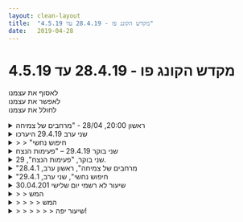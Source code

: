 ```yaml
---
layout: clean-layout
title:  "מקדש הקונג פו - 28.4.19 עד 4.5.19"
date:   2019-04-28
---
```

# מקדש הקונג פו - 28.4.19 עד 4.5.19 
לאסוף את עצמנו<br> לאפשר את עצמנו<br> לחולל את עצמנו

<details>
                    <summary>ראשון 20:00, 28/04 - "מרחבים של צמיחה</summary>
                    הגעתי לשיעור כשאני מאד עייף פיזית ועם שעות שינה מועטות בלילה הקודם. חוויתי גם נוקשות מסויימת בגוף ובאופן כללי מעט מוטיבציה להזיז את הגוף :)<br> <br> מ 18:55 עד 21:55<br> נוכחים: ריב, יניב, דרור, בעז וישי (מהשיעור של 22:00).<br> כמה נקודות משמעותיות מהשיעור:<br> המשכתי להשתפר בלהתייצב על הגליל. התרגול הפעם היה מבלי להיעזר בגדר ליציבות. הרגשתי יותר בנוח רגשית אם כי עדיין היה מלחיץ. זו כנראה הסיבה שחילקתי את התרגול לשני סשנים קצרים של 2-3 דקות. הצלחתי לעמוד לרגעים קצרים ובשונה מהפעם הקודמות כבר יכולתי לראות את עצמי מתייצב על הגליל לכמה שניות ובתחושת ביטחון.<br> <br> עבדתי טוב עם המלצה/הנחיה לראות את עצמי כיוצר השיעור שלי ולקיחת אחריות מלאה יותר על מהלכו ותוצאותיו. הפניתי לעצמי שאלות בסגנון &quot;מה אני רוצה ליצור בדקה הקרובה?&quot; ו&quot;איך אני רוצה לעצב את הרבע שעה הקרובה?&quot;. זה יצר תהליך פנימי חיובי שהוביל לעבודת הזזות מהנה עם יניב.<br> <br> השתתפתי בשתי עבודות נהדרות שהעבירו יניב ובעז(כל אחד בתורו). בעז התמקד בעבודת רגליים, ויניב בעבודת ידיים. בשתי העבודות הדגש העיקרי היה <b>דיוק</b>. בזמן התרגול שהתמקד ברגליים, קיבלתי השראה מקרב בין שני מתרגלי קיוקושינקאי במהלכו אחד מהם הצליח לנטרל את השני בבעיטה בודדת לאזור החזה. בעבודת הידיים זו הייתה התנסות טובה בחקירה של מגוון רחב של חבטות ולאזורים שונים בגוף. למשל לסמן לאחת האצבעות בחבטה מסויימת, או לנקודה מאד ספציפית באוזן...<br> <br> על אף העייפות ותחושת הכבדות, דרור ואני התנסינו בעבודת רגליים קצרה כשאנו יוצרים סביבת עבודה נוחה. תוך כדי גם נזכרתי בחשיבות של לתרגל דברים בכל המצבים שלי.
                  </details><details>
                    <summary>שני ערב 29.4.19 היערכו</summary>
                    קצת מפוזר ופרום כרגע. אשתמש באופציית ההיערכות הזו הפעם כדי לאסוף את עצמי בין היתר. <br> <br> אז מה אני רוצה מהשיעור שלי הערב? <br> *עומק, בהירות, אנרגיה, עשייה, התפתחות*<br> עומק - חיבור אל הזה הטוב הזה. שהוא כמו שיר.<br> בהירות - צלילות, קשב, איסוף, ידיעה<br> אנרגיה - חישה, חיבור, הזמזום/התנועה שמתחת פני הגוף<br> עשייה - אקטיביות, תוצאה, ראיית העתיד ותנועה אליו<br> התפתחות - למידה, השתנות, מטרות, פתוח וגורק<br> <br> להגיע מוקדם. להציב את עצמי. רשימת מטרות.<br> מוכן להיות מודרך, מוכן להנחות. <br> מכוון להשפיע באמצעות השיעור על חיי.<br> מועיל לאחרים סביבי באופן עדין <br> <br> אגרוף ארוך 1, תנועה עמוקה מיטיבה, יכולות תנועה, ראיית תוצאות, ציור והגשמה, הצלחות, האנרגיה של הגוף, יכולת הפעולה שלי, ראייה עצמית, ריפוי ובריאות. <br> <br> יאללה, שיגור
                  </details><details>
                    <summary>> > "חיפוש נחשי</summary>
                    הגעתי מוקדם (סביבות 19:20) והתמקמתי לי שוב בצד המזרחי של הכיכר. <br> מתחבר ונכנס לשיעור. יושב עם עצמי בשקט. רואה את ההנחיות שלי בין היתר. ואת המטרות שאיתן באתי. אוסף את האנרגיה שלי מיומיים מפוזרים יותר ונאסף. <br> <br> בשלב מסוים בן אוסף אותי להנחיה משותפת עם ריב. רואים שישה אנשים שכיום בפרק השני, כולל אחד שעזב, וכולל אותנו. בשלב מסוים כולל גם את בן. רואים כמה שהם שונים אלה מאלה. מעבירים אותם לפרק השלישי ואז גם לרביעי ולחמישי וממשיכים להתבונן בהם. הסתכלות מרגשת וגם מאתגרת מעט. זה הרבה אנשים להסתכל עליהם. הנחיה שמקלה על העניינים - מציבים את כולם יחד בחדר אחד. <br> <br> בשלב מסוים אני מציין משהו כמו שיש אנשים שבמעבר מהפרק השני לשלישי התפתחו כך שבהכרח דברים מסוימים בהם השתנו. מהצורה שבה ניסחתי את זה, בן אומר לי שיש בי איזו תפיסה שמציבה תנאים למעבר לפרק השלישי, ושכדאי לשנות את הדבר הזה. זו פשוט השקיה מתמשכת שבהדרגה מביאה אותנו לשם. אין תנאים שצריך לעמוד בהם. זה מעלה בי איזו התנגדות. אני יודע שמה שאמרתי הובן לא נכון. באופן מסולף איכשהו. ואולי זה אני שמסלף איכשהו את מה שנאמר לי בתגובה. אבל גם יודע שההתבוננות שניתנה מכילה עבורי חומר חשוב ומדויק. אז אני לא מגיב, ועובד על להפריד בזהירות בין הדברים. להרגיע את ההתנגדות שעולה בי ולקבל מחדש את החומר החשוב הזה: אין תנאים.<br> <br> התקשורת סביב זה גם הפיקה לימוד נוסף רב משמעות - התבוננות במערכת הפילטור והעיבוד של האינפוט שמגיע אלי. והפעילות המבורכת שלה. הקבלה של המידע. מערכת ביקורת גבולות. ניקוי המוץ. השימוש בפנינה הזוהרת שיש להשתמש בה.<br> <br> לאחר חלק זה אני במרחב שיעור ללא הנחיות. אני מנצל אותו בין היתר בשביל לעבוד קצת על אגרוף ארוך 1. הפורמה הזו כבר נעשית ממש כיפית ומענגת לביצוע בשבילי. <br> <br> בשלב מסויים אני אוסף את מיכל, ישי וסאשה כשהיא מגיעה מצטרפת גם. והחל החלק המשותף של השיעור שלנו. מתוך חלק זה: <br> <br> לפעמים שינוי מיקום יכול ממש לשנות את כל האנרגיה של השיעור. במקום שבו התחלנו את השיעור היה לנו בהחלט טוב, אבל גם הייתה עלינו מין עייפות כזו קצת. איזה מין משקל. מישהו בי זיהה את זה, והיה ברור שאם אעביר אותנו למקום אחר ומואר יותר המשקל הזה ירד מאיתנו. ואכן כך היה. <br> <br> הדרכה של מיכל - להתייחס למרחב הפנימי באותו אופן כמו למרחב החיצוני שסביבנו. זה היה עבורי מפתח גדול. <br> <br> עוד הדרכה של מיכל - אהבה עצמית. אני פותח את הלב. מרים את הידיים לצדדים במחוות קבלה, ונפתח לקבל את מה שאני רוצה. הפשטות של זה והיעילות של זה הרשימו אותי מאוד. עשה לי ממש טוב.<br> <br> המשכנו לעבוד עד השעה 22:15 בערך אם אני לא טועה.<br> חוץ ממי שצויין כאן היו בשיעור גם חיים, ניקו ולארה ג&#39;וי.<br> <br> שיעור מצויין.<br> תודה!!!
                  </details><details>
                    <summary>שני בוקר 29.4.19 – "פעימות הנצח</summary>
                    ש&#39; הגעה לנקודת המפגש: 6:32 – סיום השיעור שלי: 9:00 – משת&#39;: אינגריד, דורית – מנחה: בן<br> <br> הגעתי לנק&#39; המפגש כשאני מעט בלחץ – נאלצתי הפעם לחנות בחניון לאחר שלא מצאתי כל מקום חניה פנוי. התכוננתי לעשות מדיטציה בנק&#39; המפגש. בן כבר היה שם ומיד הנחה אותי להתחיל את השיעור שלי ולעבור לגן דובנוב.<br> התחלתי להתכונן לקראת השיעור תוך כדי הליכה – ליצור רוגע, קשב, צלילות.<br> לאחר בחינה קצרה לגבי מיקום השיעור שלי בחרתי ברחבת המתכנים ועליתי על ה&quot;דיסקית&quot; המסתובבת. <br> נהניתי לגלות שהגוף שלי ערני וזורם בקלילות יחסית עם התנועה. תוך כמה דקות הצטרפה אלי דורית ולאחר מכן הגיע בן.<br> היה שיעור מאוד שונה מהקודמים. מה שתחילה נראה בו מאתגר מהר מאוד התגלה לי כמעשיר מאוד:<br> -&nbsp;&nbsp;&nbsp;&nbsp;דורית ואני הונחינו לעלות יחד על הדיסקית. נהניתי מההזדמנות לנוע עליה כשמשקלה של דורית עוצרת את הדיסקית, זה יצר אפשרויות חדשות.<br> -&nbsp;&nbsp;&nbsp;&nbsp;התבקשנו לחקור תנוחות שונות: התיישבתי עם רגליים באוויר, ישבתי בקריעה. אפילו היה קטע בו דורית עמד בצד ודחפה את הדיסקית כאילו היא אמא ואני ילדה קטנה על מתכן מסתובב. לרגע זה מעט הפחיד אותי ויחד עם זה גם נהניתי. ככל שיותר אפשרתי וזרמתי עם זה נהניתי מזה יותר.<br> -&nbsp;&nbsp;&nbsp;&nbsp;שיפור בעיטות כששתינו עומדות בתוך מרחב הדיסקית – כלומר לכאורה כמעט ואין מקום. בן סיפר לנו על שיעורים שנהג לתת בתוך חדר המגורים שלו בדירת שותפים לפני שנים רבות, ושהתנועה במרחב הצפוף הייתה חלק מהשיעור. – לאחר זמן מה בן העיר לי שההנחיה איננה תרגול בעיטות אלא שיפור בעיטות. שמחתי על ההבהרה הזו, זה עזר לי להתמקד בחלקים ספציפיים שהם מאתגרים עבור המפרקים שלי (ירך, ברך), זה אפשר לי לזהות ממה להימנע.<br> -&nbsp;&nbsp;&nbsp;&nbsp;קרב הזזות בתוך אותו מרחב. תחילה חוויתי &quot;תבוסה&quot; פעם אחר פעם כי דורית חזקה ממני. מצד שני נזהרתי שלא לעשות תנועות קיצוניות בניסיון לגבור עליה כדי שלא לפגוע בצוואר שלי; זה עזר לי לבסוף להבין שאין טעם להרגיש מובסת, אלא שיש מה ללמוד גם מתוך המצב הזה ואכן כך היה: |נכנעתי&quot; לעובדה שדורית חזקה יותר וחקרתי דרכים שונות להקשות עליה מבלי להפעיל יותר מדי כוח.<br> -&nbsp;&nbsp;&nbsp;&nbsp;קרב סיף ביד אחת עם יש שניה מאחורי הגב: כאן הרגשתי שאני הרבה יותר מיומנת וזריזה מדורית וזה הבהיר לי עוד יותר שהתגברות על היריב איננה המטרה האחת והיחידה. דורית כמה פעמים לטפה בכוח את מפרק כף היד שלי ועבדתי עם זה, הצלחתי להימנע מכך בהמשך. ראיתי על דורית כיצד היא מתמודדת עם הקושי של חוסר הצלחה לחדור אלי. לאחר זמן מה היא שינתה גישה לגמרי וזה היה מדהים לראות את זה בזמן אמת. זה היווה אתגר חדש ולאחר זמן מה שוב הצלחתי לחדור מעבר להגנה שלה, אבל פחת בקלות מקודם. היה מרתק.<br> -&nbsp;&nbsp;&nbsp;&nbsp;סיף עם שתי ידיים: כאן היה צב שוויוני יותר, גם מלמד ומעניין מאוד. <br> יצאנו מהמרחב המצומצם של הדיסקית והונחינו לשפר את הגלגלון שלנו. תרגלתי מאוד בזהירות חלקים מסויימים, לא ניסיתי לבצע תנועה שלמה כי חששתי בשל רגישות בצוואר.<br> בהמשך בן הודיע לנו על הגדרה של 4 מצבים:<br> 1-&nbsp;&nbsp;&nbsp;&nbsp;טוב לי (&quot;טוב&quot;)<br> 2-&nbsp;&nbsp;&nbsp;&nbsp;רע לי (&quot;רע&quot;)<br> 3-&nbsp;&nbsp;&nbsp;&nbsp;לא זה ולא זה (&quot;סתם&quot;)<br> 4-&nbsp;&nbsp;&nbsp;&nbsp;אני חווה התעלות ועונג (&quot;אור&quot;)<br> הונחינו לעבור לתרגול של הליכה על ארבע תוך כדי תשומת לב מתמדת למצבנו וקריאה בקול רם על המצב שבו אני שרויה בכל רגע עם אחת מ-4 המילים הנ&quot;ל. היה מרתק. הרגשתי שאני ממש עולה שלב ברמת תשומת הלב שלי למצבי. הרגשתי מוכנה להגיע לשם ונהניתי, אם כי היו עליות וירידות.<br> בן נפרד מאיתנו בשעה 8:30 לאחר שנחה אותנו לבחור מתי ואיך לסיים את השיעור שלנו, במתכונת דומה לזו של בחירה תחילת השיעור (בדיעבד).<br> נפרדתי מדורית בשעה 8:40 והמשכתי את השיעור שלי עד שהגעתי הביתה ברכב. בחרתי הפעם לכלול את הנהיגה שלי בתוך מרחב השיעור ולחקור מה אני עושה אחרת: כיביתי את הרדיו ונמנעתי משיחות טלפון, נהגתי יותר ברוגע והרגשתי נוכחת ומלאה באנגריה חיובית. היה שעור נפלא וקסום.
                  </details><details>
                    <summary>שני בוקר, "פעימות הנצח", 29.</summary>
                    שיעור מעניין. הגעתי לפני 6:40. אני זורקת סיכום לגמרי מבולבל ומהיר ואסוציאטיבי. הייתי עם אינגריד.&nbsp;&nbsp;<br> שיעור בעיקר בתוך ומסביב לטבעת הכחולה שבגינת דובנוב. יציבות, עבודה על קלאוסטרופוביה, על לחץ בגלל מיקום מוגבל. <br> על הקשבה לגוף. היה שם משהו מאמץ בהנחיה של בן, מה אני יוצרת מה אני יוצרת... ב30 הפעמים הראשונות שזה נאמר הרגשתי הצקה, אחר כך כבר לא. אחר כך היה תרגיל משמעותי של אמירה מיידית וזיהוי מיידי של אחד מארבע ממלכות - רע סתם טוב ואור. <br> שמתי לב שהמעברים חדים יותר ממה שחשבתי. וגם שדי קל לי להכנס לאור. היה לי ויכוח קל עם זה. <br> בתוך המעגל היה גם תרגיל של להזיז את הפרטנר ולא לגעת בטבעת בעצמי. הצלחתי כל הזמן איזה 7 פעמים, זה לא היה &quot;כוחות&quot;. <br> היתה גם עבודה עם סייף, עם שתי חרבות, והיתה לי שם קפיצה ממש ממש משמעותית בעבודה ואינגריד אמרה שהיא הרגישה כאילו החלפתי אנטי וירוס. הקפיצה היתה שראיתי נורא ברור איך לא אכפת לי שנוגעים לי בפנים, (לא אכפת לי זה לא המילה אבל לא חשוב. מין אדישות כזו של ייאוש) ושיניתי בזה משהו פנימי ואז כל הגוף הצטרף לעבודה והפנים התחילו להתחמק. <br> <br> שיעור בתוך שיעור, השיעור בתוך שיעור הסתיים עם עבודה של ישיבה ואמירה לעצמי של &quot;מצוין&quot; מעולה וכאלה. ואז כביכול נגמר שיעור בתוך שיעור. <br> עכשיו עבודה על השיעור. כלומר להסתכל על השיעור בתוך שיעור שהיה ולעבוד עם זה. הרגשתי שחרור גדול אחרי שנגמר השיעור מתוך שיעור... <br> הגוף הרגיש אחרת לגמרי כשהיה לנו (לי ולו) מותר להיות מחוץ למעגל הכחול. <br> <br> כמה נקודות חשובות מאוד שעלו - בעיטות - שאחר כך עבדתי איתן יותר - בשיעור הפנימי גם עבדנו על בעיטות, וקיבלתי הנחיה מבן לא להתכונן בתנוחה מסוימת, לתת לבעיטה לזרום. היה לי די ברור שבעצם לא ברור לי מה זה בעיטה. כאילו הייתי צריכה לבלוע מנגינה ולא להגיד צליל אחד מתוכה. אבל הוא כן נאמר - רק בשקט. בקיצור התבהר שלא ברורה לי מה זה הבעיטה בכלל ומה צריך לזרום. היה גם משמעותי להרגיש את יציאת והחזרת הרגל כשיש מחסום. <br> <br> נקודה חשובה נוספת היתה השכמות - עבודה הרבה יותר נעימה שהיתה לי איתן. <br> <br> היתה עוד נקודה מאוד משמעותית - שאלתית כזו - שעכשיו אני לא זוכרת, כי היא לא היתה בתוך תבנית. היא היתה קשורה איכשהו לאנטיוירוס אולי. <br> בטח אזכר בהמשך. <br> אחרי זה היה הרבה דשא, עבודה עם הקרקע, השתפרות בגלגלון (מדהים כמה הצלחתי ללכת אחורה מהפעם הקודמת... עצם החוויה הזו הרגיש מאוד מקדם) ושהו לא זוכרת ומניחה ככה והלאה. השיעור הסתיים במקום אחר לגמרי, מאוד מאוד נעים בגוף, נרדמתי לשניה בעבודה פנימית בסופו מה שהיה נהדר. <br> תודה
                  </details><details>
                    <summary>"מרחבים של צמיחה", ראשון ערב, 28.4.1</summary>
                    בתחילת השיעור שלי ב19:45 נכחו במקום בועז, דרור ויניב. ריב הצטרף מאוחר יותר.<br> <br> התחלתי עצמאית להניע את הגוף ולהתגמש<br> <br> בהנחיית בועז עברנו מקום.<br> שימוש בשאלה &quot;מה אני רוצה/מאחל שיהיה בשיעור שלי בדקה/5 דקות/שעה... הקרובות?&quot;, לתת לזה לכוון אותנו.<br> המשכתי עוד עם גמישות ואולי גם מדיטציה.<br> מתישהו עברתי לתרגל פורמות.<br> <br> קיבלתי להנחות את ארבעת האחרים בהשארת חותם כרצוננו באמצעות הרגל על הרגל של הפרטנר...<br> היה קצת מאתגר להסתכל על אחרים עובדים לאורך זמן ולשמור על ריכוז. הנחיתי אותם דרך כמה צורות עבודה.<br> <br> עברתי לעבוד עם דרור בצורה דומה עם הידיים - בדיקה של כל מני אפשרויות חבטה על הפרטנר.<br> בהמשך בעמידת רוכב, נסיון להגיע לפרטנר ולהתגונן מהנסיונות שלו להגיע אליי.<br> <br> עבודה עם מספר דמויות מוכרות של עצמי (מצחיק/ כועס/ מרוכז/ נלהב וכו&#39;), ומעבר ביניהן. להפנות אליהן כל מני סיטואציות ולתת להן להתנהל בתוכן.<br> <br> עברנו לסבב העברות שעון ביננו, כאשר מי שהשעון אצלו גם מנחה את עצמו ואת האחרים כרצונו (כל הנחיה כזו נמשכת עד 4 דקות):<br> שימוש בטכניקות משיעור קודם על דברים שמאתגר אותנו להגיע אליהם.<br> שימוש בפורמת &quot;חמש החיות&quot; למטרת שיפור הבריאות.<br> לקחת תחום בחיים/את כל החיים שלנו ולדמיין את זה במצב משודרג.<br> מתיחות נעימות מתוך הקשבה לגוף.<br> <br> שיתופים לגבי הרגע המוצלח ביותר בשיעור של כל אחד.<br> נסיון להתעלות על כך בהמשך השיעור...<br> <br> ניחוש השעה הנוכחית<br> שיתוף בדברים טובים מה24 (או יותר) שעות האחרונות.<br>
                  </details><details>
                    <summary>"חיפוש נחשי", שני ערב, 29.4.1</summary>
                    בהתחלה האזנתי קצת לשיחה של בן, אסא וריב. עניין אותי מה בן אומר להם, ומה הם אומרים. קצת חשבתי שזה לא הכי בסדר, אבל גם חשבתי שזה כן בסדר. היה שלב שבו שאלתי את עצמי האם זה נותן לי משהו, וראיתי שלא ממש, חוץ ממחשבות. אבל לא ידעתי מה לעשות, וזה עניין אותי.<br> <br> תחילת שיעור רשמי: אסא אוסף אותי ואת מיכל. המצב שלי הוא של ברברת פנימית חזקה, ושל הזדהות די חזקה איתה. וגם קצת ראיית המצב הזה. כך היה בהתחלה, ונמשך די הרבה אל תוך השיעור. עד שלב של עבודה פיזית עם סשה, שהרגיעה מעט את הרוחות הסוערות. אהבתי את העבודה הפיזית, וגם את זה שסשה אמרה לי שהשתפרתי בחורף הזה. כיף לקבל פידבק כזה. ואכן אני שם לב שהשתפרתי. <br> <br> אז אם אני שואל את עצמי מה חילחל אלי בשיעור הזה, מעניין מה התשובה. נדמה לי שמעט איכות של יחס משופר למצב שאני מחשיב כשלילי. טיפה יותר קבלה שלו. <br> <br> היו בשיעור פרט אלינו, גם חיים, לרה ג&#39;וי ועוד בחור שאני לא יודע מה שמו.<br> <br> התחלה סביב שמונה וקצת. סיום סביב עשר ומשהו.
                  </details><details>
                    <summary>שיעור לא רשמי יום שלישי 30.04.201</summary>
                    ההכנות לשיעור היו בעצם בסוג של התבאסות, רציתי ללכת לשיעור הרשמי, ובגלל כל מיני סיבות לא יכולתי. נוספה איזה תחושת פספוס, כי הרגשתי שאני ממש מכין את עצמי לשיעור , שהמודעות שלי מתחברת לשיעור. חלק נוסף להכנה לשיעור הייתה בירור תחושת האחריות. האם אני רוצה את השיעור רק בגלל ערכים פנימיים עבודה פנימית וכן הלאה? או שפשוט חשובה לי החברה והעניין? סוג של ניקוי ראש? חלק מהעבודה הייתה מסקנה שזה לא באמת משנה, <br> יש את המציאות הנוכחית
                  </details><details>
                    <summary>> > המש</summary>
                    ובמציאות הנוכחית יש את מה שאני יכול לעשות בסופו של דבר, מיטב הבנתי יכולתי, הקארמה שלי. חלק מהעבודה הייתה מול הוירוס של הכישלון: התחושה שאני כשלון, לא מצליח, סוג של פקיד אפרורי שגם כרגע מובטל, השוואה מול כל מיני אנשים שהיו איתי בעבר,<br>  בכל מיני סיטואציות, זה מנכ&quot;ל זה מתפרנסת מסדנאות המדיטציה והייתה חמש שנים בתאילנד.<br> והיה ניסיונות שונים להתמודד עם זה: השוואה היסטורית של נסיבות, הרגיש לי משהו שאולי עשיתי כבר וקצת נדוש, לא עמוק, משהו בצורה שסיפרתי על הנסיבות הרגיש לי לא שלם. חפירה עמוקה יותר בזה, הובילה לאיזה תחושה שזה איזה פיצ&#39;ר בסיסי הקארמה שלי ואולי הקארמה של העולם הכישלון בזה, הוא כנראה חלק ממני , חלק מהמציאות. אולי עצם הכישלון הוא לא כשלון כלל, אולי ההפרדה הזאת היא משהו מלאכותי, ובכל זאת תחושת אכזבה, אולי איזה רצון שיהיה אחרת בתחושה, בהגדרת המציאות שלי, משהו יומיומי ולא רק רעיוני. <br> <br>
                  </details><details>
                    <summary>> > > > המש</summary>
                    בתוך כל זה החלטתי לפתח מרחב מסויים של הקדשת זמן ותשומת לב מוגברת לעומת היום יום. פתחתי את השיעור בברכה החלטתי להקדיש את הזמן בין 9 לעשר לשיעור לא רשמי. בפועל השיעור היה כמעט עד עשר ורבע, ובמובנים מסויימים הוא עדיין נמשך כי השער המנטלי הזה עדיין לא נסגר. בזמן השיעור עצמו בעיקר קראתי תיאורי שיעורים, ושאלות ותשובות ממרחב השאלות והתשובות, תוך כדי התקדמות ברגיעה ובתשומת לב לעצמי. היה מאוד מרגיע ומלמד.תודה לאסא, לדורית, לנועה (? לא בטוח שכך השם), לחגי ולעוד כמה שלא זיהיתי מבעד הכינויים, התיאורים שלכם מאוד עזרו לי, דורית אם יוצא לך לקרוא את זה התשובה שלך על תרגול ריכוז, הייתה מאוד מועילה מבחינתי והחזירה לי נשכחות, תודה! אבל באופן כללי התשובות היו מאוד מעניינות ומאוד טובות מבחינתי וסיכומי השיעור היו חי מאוד מענינים. סיימתי את השיעור בכתיבת סיכום כלומר מישור אחד שלו מסתיים ממש עכשיו.<br> <br>
                  </details><details>
                    <summary>> > > > > > שיעור יפה!</summary>
                    
                  </details><details>
                    <summary>> > > > > > > > תודה, אסא</summary>
                    
                  </details><details>
                    <summary>הדרכות בתוך רביעי בוקר 1.5.19 "הרפיה ובחירה</summary>
                    היה זה משמעותי מאוד כמובן.<br> שוב מצאתי את עצמי עובר הדרכות בתוך השיעור שלכם.<br> הפעם כבר ידעתי מראש, שפירוש הדבר גם במקרה הזה, השארת עקבות מכך ביומן השיעורים שלכם.<br> <br> היינו ארבעה: <b>אינגריד</b> (מ-06:25 לערך, כמדומני), <b>תרצה</b> (מ-06:30 לערך, כמדומני), <b>רמי</b> (מ-06:40 לערך) ואנוכי (מ-06:15 לערך).<br> <b>בגן ערן, על הגג</b> הפסטורלי משהו של מבנה האבן המיוחד משהו, שמשמש גם כמקלט מספר ארבע מאות ומשהו.<br> בתחילת השיעור היינו נפרדים, כל אחד עם עצמו, קרוב למתקנים; ורגעים ספורים אחרי שרמי הגיע אספתי את שלושתם אל הגג האמור, שם לא ישבנו על המעקה/השפה אלא רק בפנים, לבטח, בתוכו. לאחר כמה הדרכות שהעברתי בהקשר של מודעות לרגע הזה והשתדרגות עצמית, השיעור הפך להיות מועבר לכולנו, עד תומו.<br> <br> רוב השיעור, <b>שהסתיים בסביבות 07:48</b> אם אינני טועה, היה למעשה סבבי הדרכות שונים בין כולנו.<br> חשתי את כולנו מתקדמים, מרפים, צומחים.<br> התפעלתי בין היתר מהדמעות שתרצה הזילה.<br> הגג היה מחבר. הקשבתי, צפיתי, נפתחתי, הציפורים התוו מסלולים מגוונים סביבנו ובמובן מסויים אפילו בתוכנו.<br> במיוחד משך את תשומת לבי מעוף רב משמעות אחד של עורב.<br> היו סביבנו הרבה גירויים שקטים, אמנותיים, עמוקים וצופני סוד.<br> אתגרי האיסטניסיות והרגישות המופרזת לחרקים-וואט-אבר, נמסו בהדרגה, מותירים אותי יותר אחד עם הטבע.<br> <br> תיעוד/אזכור כמה <b>משערי הקסם</b> שעברתי בהם:<br> • הרפיתי לתוך הרגע הזה, נהנה שלא להדחיק את <b>הסבל</b>, מאפשר לעצמי להתרחב אל הנצח.<br> • העמקתי <b>ליהנות מהרגע הזה</b>, בעודי חושב על הדברים שבא לי <b>לעשות ולהגשים היום</b>.<br> • מצאתי נקודה ביום הזה <b>שבא לי מאוד להגיע אליה, לחולל אותה, לברוא אותה</b>. היא לא בלתי אפשרית.<br> • העמקתי את היכולת שלי <b>להרפות</b> מדברים, מהכל; <b>ולבחור</b> בהתאם לרצוני האמיתי, המשמח כל כך.<br> • הרשיתי לעצמי <b>להיות קוסם</b>, הן בהוויה, הן בהגשמה/בריאה/אפשור.<br> • העמקתי ופישטתי את פעולת הקסם המרובעת שלי: <b>לזהות את התפקיד הנוכחי שלי ולעשותו היטב; להתפתח אל הרבה מעבר לו; ללמד את היקום למלא אותו בשלמות בלי עזרתי; לזרוח את התפקיד החדש שאני בוחר.</b><br> <br> רצף בן חמש מלים מתוך העקבות האלה, כבר הוכן על ידי שם מראש, מבעוד מועד, במהלך השיעור עצמו. מצאתי שהיה זה כיף ונפלא ועוזר לאפשר אותן כאן בתוך העקבות, מנחות ומחברות. אם מישהו פה ירצה לנחש מהו הרצף, אשתף פעולה עם המשחק ואגלה לו אם צדק.<br><br><table width='70%' cellpadding='0' cellspacing='0' bgcolor='#C6C7C6'><tr><td height='1'></td></tr></table><br><b>מדברים על מדיטציה:</b> <a href="http://forums.tapuz.co.il/meditation" target="_blank">http://forums.tapuz.co.il/meditation</a><br/><br/>לומדים את אמנות המדיטציה: <a href="http://www.ThePracticalMeditation.com" target="_blank" rel=nofollow>www.ThePracticalMeditation.com</a><br/>לומדים את אמנות היכולת: <a href="http://www.MagicalChanging.com" target="_blank" rel=nofollow>www.MagicalChanging.com</a>
                  </details><details>
                    <summary>> > עדכו</summary>
                    &quot;מצאתי נקודה ביום הזה שבא לי מאוד להגיע אליה, לחולל אותה, לברוא אותה. היא לא בלתי אפשרית&quot; ~<br> ובכן, היא נתגשמה.<br> באיחור של כשלוש שעות.<br> באופן מפואר.<br> ומבחינות מסויימות, באיכות אפילו גבוהה יותר מזו שהעזתי לדמיין.<br><br><table width='70%' cellpadding='0' cellspacing='0' bgcolor='#C6C7C6'><tr><td height='1'></td></tr></table><br><b>מדברים על מדיטציה:</b> <a href="http://forums.tapuz.co.il/meditation" target="_blank">http://forums.tapuz.co.il/meditation</a><br/><br/>לומדים את אמנות המדיטציה: <a href="http://www.ThePracticalMeditation.com" target="_blank" rel=nofollow>www.ThePracticalMeditation.com</a><br/>לומדים את אמנות היכולת: <a href="http://www.MagicalChanging.com" target="_blank" rel=nofollow>www.MagicalChanging.com</a>
                  </details><details>
                    <summary>> > > > בן נהדר, איזה כיף לשמו</summary>
                    
                  </details><details>
                    <summary>> > באיזו שלב חשבתי שחמש המילים מסתתרות בתיאור ע</summary>
                    ולכן התחלתי לעבור על רצפי מילים של חמש מילים,&nbsp;&nbsp;זה גרם לי לבחום הרבה יותר ביטויים בתוך הטקסט, יש!
                  </details><details>
                    <summary>> > > > לבחום=לבחו</summary>
                    
                  </details><details>
                    <summary>> > > > חמש המלים מופיעות בהודעה</summary>
                    ברצף.<br> האם יש לך ניחוש כלשהו מה הן?<br><br><table width='70%' cellpadding='0' cellspacing='0' bgcolor='#C6C7C6'><tr><td height='1'></td></tr></table><br><b>מדברים על מדיטציה:</b> <a href="http://forums.tapuz.co.il/meditation" target="_blank">http://forums.tapuz.co.il/meditation</a><br/><br/>לומדים את אמנות המדיטציה: <a href="http://www.ThePracticalMeditation.com" target="_blank" rel=nofollow>www.ThePracticalMeditation.com</a><br/>לומדים את אמנות היכולת: <a href="http://www.MagicalChanging.com" target="_blank" rel=nofollow>www.MagicalChanging.com</a>
                  </details><details>
                    <summary>"מודעות בסתר" 30/4/19 שלישי בערב 210</summary>
                    שיחת הדרכה עם בן <br> סקרנו מה קרה מהשיחה הקודמת שנסבה בעיקר על נושא הדרכה <br> חל שיפור בהדרכה שלי , אני מרגיש משוחרר יותר, נינוח יותר, יותר צנוע, מדריך ומצליח להיות מודרך באותו זמן, פחות נוקשה. <br> העליתי דוגמאות משיעורים קודמים ומהדרכה לסטודנטים. <br> בהדרכה לסטודנטים הייתי נינוח יותר , יותר רך , יותר צנוע אבל גם הרגשתי התנגדות מצידם , חלק הרגישו נוכחים נפקדים ,לא ממש היו בשיעור אחד מהם אפילו מעט בהפגנתיות לטעמי. <br> <br> בן הדריך על נושא של מודעות עודפת - המודעות שלי לראות דברים ואנשים בזמן שאני עושה פעולה מסויימת , למשל מרצה או עובד במשהו . <br> דומה להסתכלות בנשימה או במנח הגוף בזמן פעולה אבל במודעות העודפת עושים שימוש לראייה וקליטה של הדברים כהווייתם . נותן מידע נוסף, פותח אפשרות להגיב בזמן אמת לדברים ולא בדיעבד ומעמיק את העשייה ואת ההנאה וההתרווחות בזמן העשייה של הפעולה (למשל הרצאה)<br> <br> עשינו משחק תפקידים בו אחד מאיתנו מרצה ומנסה להשתמש במודעות עודפת והשני לא מתעניין באופן מופגן בהרצאה, היה מעניין ומעמיק, הרגשתי בזמן שהרציתי שאני מצליח לראות יותר דברם ולהנות יותר , הצלחתי להרגיש חיבור לעצמי. בזמן שהשני מפגין חוסר עניין רצינו להביט בשני ולראות את הפעולה שלו , להביט בעצמי ולראות את התגובה הפנימיית שלי - הוא למשל לא מסתכל לכיוון ומתעסק בטלפון , בי עולה תמונה שלו מזלזל בי . הנסיון הוא להבין שהפרשנות הפנימית היא שלי בלבד ואינה מוחלטת, היא מרגישה פרשנות מוחלטת &quot;זו האמת&quot; אך היא אינה כזאת. <br> <br> התרגול היה מאוד מהנה , ומצחיק.<br> <br> לקראת סוף האימון העליתי תיאור של מתמחה שפנתה אליי בווטסאפ שהיא מתוסכלת מכך שאינה מצליחה. בן כיוון אותי כיצד כדאי להדריך אותה. לתת לה לעשות ולדחוף אותה לעשייה ולא לשתף פעולה עם החרדה שלה מלעשות, בדחיפות עדינות אך ברורות ולתת משוב חיובי לעשייה שלה גם אם לא היתה מושלמת . <br> <br> היה שיעור מהנה ומשלים למה שתהתחלתי לעשות , אני מרגיש התקדמות גדולה בהדרכה , עיקר בהנאה שלי בהתרווחות שלי ובהרגשה שהדברים נעשים ממקום צנוע ומיטיב יותר עם עצמי והסביבה.
                  </details><details>
                    <summary>"הזדמנויות גדולות" יום רביעי ליל</summary>
                    בן כתב את השורות הללו- כל כך רלוונטי לי לשיעור היום.<br> כל הזמן יש לנו הזדמנויות קטנות.<br>  <br> והזדמנויות קטנות הן הזדמנויות גדולות.<br>  <br> ואמנות ההזדמנויות היא הזדמנות גדולה בפני עצמה, ללימודנו.<br>  <br> יש המכנים אותה גם “קונג פו”.<br> <br> השיעור היה בחדרי בשעה - התחלת שיעור ב21:00 . התחלתי במדיטציה- ההנחיה של בן הדהדה באזני- שיעור כלבבך. המשכתי לקרוא את אקהרט טול דממה מדברת- קראתי מתוך מחברת התובנות שלי.<br> המשכתי לכתוב מייל אישי לבן- אני מבינה יותר שאני רוצה לפתח את הקונגפו שלי בחיי היום יום וביחסים עם אנשים. יש לי הזדמנות עכשיו בעבודה עם כל כך הרבה אנשים לעשות טוב, להכווין, להדריך, להנחות ולאפשר להם להוציא את הטוב שבהם. <br> אני רוצה לפתח את הקונגפו שלי שאוכל לשמוח יותר בחיי העבודה. אני יודעת שזה אפשרי , כי עד לפני שלושה חודשים, שמחתי,מכל העשייה.<br> יש לי הזדמנויות והייתי רוצה להתאמן על ההזדמנויות הקטנות של היום למצוא את אמנות ההזדמנויות ללמוד להתפתח ולהעמיק במהות שלי.<br> שיעור מאלף הזדמנויות<br> תודה
                  </details><details>
                    <summary>רביעי בוקר 1.5.19 – "הרפיה ובחירה</summary>
                    נק&#39; המפגש: גן ערן – שעת הגעה שלי: 6:30 – סיום שיעור: 7:45 – משת&#39;: אינגריד, תרצה, רמי – מנחה: בן<br> <br> השקעתי יותר תשומת לב מהרגיל במשימה להגיע בזמן לנקודת המפגש החד פעמית הזאת בשל אתגר החניה. זה אפשר לי לחוות שמה שנראה לי עד כה כמגבלה שלא אצליח לגבור עליה – כגון להתארגן בקלילות ליציאה בשעה מוקדמת יותר מהבית – לא מהווה באמת קושי.<br> מצאתי חניה ברחוב, מצאתי את המקום והגעתי בזמן. שמתחתי לראות שם את בן כי זה העניק לי אישור שהגעתי למקום הנכון. מאותו הרגע הרגשתי משוחררת לעסוק בשיעור שלי ופתחתי אותו בשכיבה על הדיסקית התלויה המתנדנדת ונהניתי מהגן הקסום. לאחר מכן עברתי לתרגול גמישות.<br> כעבור כ-50-10 דקות הגיעה רצה ומאוחר יותר רמי.<br> בן הנחה אותנו לעבור מקום ותהיתי לאן הוא יוביל אותנו בתוך הגן הקטן הזה. לרגע היה נדמה לי שהוא אמר &quot;ים&quot;. במהלך כל השיעור לא שמעתי חלק מדבריו וגם של תרצה ורמי. הרגשתי &quot;קשת הבנה&quot;. בן הוביל אותנו אל בניין המקלט שצמודים אליו שלושה מבנים מדורגים כמדרגות. טיפסנו מהאחד אל השני עד שהגענו לגג המקלט – שטח לא גדול. היה לי מאתגר מבחינה נפשית – לא פיזית. לא היה לי נוח לטפס לשם, היה ברור שמיוזמתי לא הייתי מעלה בדעתי לעשות זאת ולא נהניתי לעשות כי זה מעט הלחיץ אותי. מצד שני זה הזכיר לי נשכחות מהילדות -&nbsp;&nbsp;אז מאוד אהבתי הרפתקאות מסוג זה ובחלק מהמקרים ננזפתי קשות על כך – זו כנראה אחת הסיבות לאי הנוחות שלי. בהמשך שמתי לב לכמה אנשים שראו אותנו שם למעלה ותהו מה מעשינו שם. אילו הייתי לבדי שם הייתי מפחדת, למעשה ממש ציפיתי שמתי שהוא נזכה בנזיפה או אפילו בדרישה זועמת לרדת משם מיד.<br> אתגר נוסף היה הלכלוך (בעיקר אדמה וצמחים מיובשים) על פני הגג. כל אחד מאתנו התמקם באיזו &quot;קרחת&quot; בתוך שכבת הלכלוך. לא היה לי נוח עם זה, לאחר סיום השיעור הייתה לי תחושה שאני מלאה בחרקים.<br> מצד שני השיעור היה מלא בשערים קסומים, אותם הצלחתי לראות, אבל התקשיתי ליהנות מהם.&nbsp;&nbsp;בשיעור הזה חוויתי את עצמי עומדת על מפתן השערים ומביטה קדימה ואחורה. במהלך השיעור הגעתי לשלב שבו פשוט השלמתי עם התחושה שלי שאני &quot;מתקשה בהבנה&quot; (תחושה מוכרת לי מאוד מהעבר), וגם הרשיתי לעצמי לומר שאני לא מבינה את ההנחיות (של בן). <br> -&nbsp;&nbsp;&nbsp;&nbsp;ראיתי את היופי של גן ערן<br> -&nbsp;&nbsp;&nbsp;&nbsp;נהניתי מעמידה גבוהה, כמעט בגובה צמרות העצים, יכולתי לראות משם את הציפורים בתוך העצים.<br> -&nbsp;&nbsp;&nbsp;&nbsp;נהניתי מהנוף לכל הכיוונים, אל הים ואל הגן<br> -&nbsp;&nbsp;&nbsp;&nbsp;למרות הכל המקום הרגיש גם כמרחב מוגן<br> רוב השיעור התנהל בישיבה ובעבודה פנימית, בן הנחה אותנו לעשות סבבי הנחיות (סבב לפי סדר אותיות ע&quot;פ האות הראשונה של שמו של כל אחד). הסבבים האלה יצרו יצירה קסומה ומרתקת.<br> היו רגעים שבהם הצלחתי ממש לראות את עצמי ממריאה ובעלת יכולות מדהימות וקסומות. הנה כמה מהתרגילים שאני זוכרת:<br> -&nbsp;&nbsp;&nbsp;&nbsp;דמיינתי את עצמי במיטבי בעבודה כשאני שלווה, נינוחה\ גמישה וממוקדת, צלולה ושמחה.<br> -&nbsp;&nbsp;&nbsp;&nbsp;רמי הנחה אותנו לייצר בלב משפט בן 5-12 מילים שמסכם את החוויה הקסומה שלי:<br> &nbsp;&nbsp;&nbsp;&nbsp;&nbsp;&nbsp;&nbsp;&nbsp;&nbsp;&nbsp;&nbsp;&nbsp;&nbsp;&nbsp;&nbsp;&nbsp; &quot;היקום-אוהב-אותי-ורוצה-בטובתי-טובתי-היא-אור-אהבה-קשב-נינוחות&quot;<br> -&nbsp;&nbsp;&nbsp;&nbsp;תרצה הנחתה אותנו ליצור בובה מהחומרים שנמצאים על הגג. גיליתי בתוכי יצירתיות של הכרתי ונהניתי ליצור משהו מתוך מה שרגע קודם לכן נראה לי כזבל. <br> -&nbsp;&nbsp;&nbsp;&nbsp;תרצה גם הנחתה אותנו להוציא קולות שמבטאים את מצבנו ברגע זה. היה נעים ומהנה.<br> -&nbsp;&nbsp;&nbsp;&nbsp;הנחיותיו של בן היו מורכבות ומאתגרות עבורי ואני מתקשה אפילו לשחזר אותן ולסכם אותן. אחת מהן הייתה לזהות את התפקיד הנוכחי שלי ולזהות תפקיד אחר שהייתי רוצה בו. <br> -&nbsp;&nbsp;&nbsp;&nbsp;היו כמה הנחיות נוספות שבעיר הדגישו עבורי את המגבלות שלי באותו רגע, כך שאפילו בתום השיעור לא הייתי מסוגלת לתאר ולסכם אותן.<br> בתום השיעור דילגנו כולנו בקלילות ובהנאה מגג הבניין, בעקבות בן שקפץ כמו נינג&#39;ה.<br> עם כל הקשיים ואי הנוחות שחוויתי במהלך השיעור יצאתי משם עם תחושה של שיעור מרתק וקסום ומלא במתנות ותחושה של אסירות תודה.
                  </details><details>
                    <summary>> > תוספת לסיכו</summary>
                    לאחר שקראתי את הדיווח של בן על אותו השיעור הבנתי שאני מקשה על עצמי והייתי מאוד ממוקדת על הקושי ושכן הייתי נוכחת בשיעור.
                  </details><details>
                    <summary>"הזדמנויות גדולות", רביעי ערב, 1.5.1</summary>
                    לפני השיעור ובתחילתו עבדתי לבד היה לי משמעותי.<br> אחר כך קרן הגיעה, עבדנו אחד ליד השניה, ואז ביחד. כל העת ההנחיה שקשורה לשלווה ליוותה אותי ותמכה בי.<br> אחר כך עם בן קצת כמה דברים.<br> היו רגעים משמעותיים בעבודה לבד, ועם קרן. רגעים עם עומק.<br> בסוף סיימנו בעבודה פנימית.<br> סיום ב19:25. התחלה סביב 17:20.<br> הכי זכור לי הזמן שלי לבד בהתחלה. ממש נכנסתי בשערי השיעור ולא היה לי ספק בכך.<br> כתבתי לי מהשלב הזה בשיעור:<br> &quot;כל אויב הינו ראוי - כלומר, כל דבר המאתגר אותי פנימית\חיצונית ראוי ליחס שלי. ליחס המתמיר&quot;.<br> וגם &quot;נע בתוך נוזל זהוב בעל סגולות מרפא, ונושם אוויר זהוב מאותו הסוג.&quot;<br> וגם &quot;מה זה ה&quot;רעש&quot; הזה שצץ פה (בתוכי)? באמת שואל...&quot;.
                  </details><details>
                    <summary>רביעי ערב 1.5.19 "הזדמנויות גדולות</summary>
                    טוב, אין המון מה לכתוב על השיעור הזה. למרות שהוא היה מופלא. <br> ביליתי כמעט את כולו עם תרגיל אחד. <br> <br> הוא התרחש במיני סטודיו. החל בשעה 20:58 והסתיים קרוב ל-23:00. <br> בשיעור הייתה גם שיר. אבל לא איתי, אלא במיקום אחר. <br> <br> התרגיל שעשיתי היה חיבור לאנרגיה של הגוף ברמה חדשה, בעומק חדש. השתתפו בזה תשומת לב לנשימה, הישארות לזמן ארוך במיוחד באותן נקודות בגוף ופתיחה סבלנית שלהן, קצת עבודה עם אור לבן, כל מיני משחקים עם להחזיק מודעות לאיזורים שונים בו זמנית. ועוד. זה כמעט מיד היה עמוק וזוהר ורוחש במיוחד כזה. ובהדרגה זה הפך למשהו שקשה לתאר אותו. ולא אנסה. <br> <br> המשכתי ככה במשך רוב הזמן שהייתי שם. בשלב מסויים עלה בי שאולי כדאי שעבור למשהו אחר. אבל לא כל כך רציתי. <br> <br> לקראת הסוף התחלתי כיוון שנפתח עבורי באחד משיעורי שני האחרונים. אולי לפני שבועיים. כן - מיום שני שלפני שבועיים. שם זה תואר ככה: &quot;התמקדות באזור מסוים ברובוט הביולוגי ומחקר של איך הוא מורכב, איך הוא עובד ומה אפשר לעשות בו.&quot; <br> <br> העבודה עם השער הזה הייתה ראשונית. הצלחתי קצת להיכנס בו אבל באופן די שטחי הפעם. אולי זה פשוט לא היה הזמן הנכון בשבילו. הוא ממתין לי עדיין. <br> <br> שיעור יוצא דופן ודי מדהים,<br> תודה!!!
                  </details><details>
                    <summary>"הרפיה ובחירה" 1.5 ד בוק</summary>
                    שיעור מקסים בגן ערן, או &quot;הבוקר עברתי שיעור מקסים בפינה מוצנעת בגן ערן&quot; מאחד התרגילים שעברנו, ובו אני הצעתי לחבר משפט שקשור לשיעור בין 5 ל 8 מילים ושנעצב אותו כך שנוכל לזכור אותו בהמשך, למשל כשנדווח על השיעור מי שידווח.. אני זוכר מספר סבבים שהעברנו משתתפי השיעור לעצמנו ולאחרים, בן, תרצה, רמי ואינגריד. תרגילים אחרים שעולים כך בקלילות, הגברת ההנאה, הגברת ההנאה והרפיה של כפות הרגליים, הנאה ושימת לב לקולות מסביב, יצירת פסל מעד 5 פריטים שנמצאים על הגג בו היינו, שהיה בנקודה מקסימה בהמשך היום, השמעת קולות שעולים בנו, תחושת שמחה ואור בכתפים ובערף ועוד..
                  </details><details>
                    <summary>ראשון 18:00 28/04 "מרחבים של צמיחה</summary>
                    הגעתי לנק המפגש בחמש ורבע, דניאל כבר היה וקרן הגיעה קצת אחרי.<br> השיעור כלל מגוון תרגולים תוך כדי הבחנה בארבעה מצבים אפשריים-<br> -טוב<br> -רע<br> -סתם<br> - אור<br> <br> הפתיע אותי שהבחנתי ביציבות של טוב, רוב הזמן הייתי בטוב.<br> היה שיעור מלא חיים עם תחושת עליצות מסויימת שאפשרה שיחרורשל הגוף בהנאה.<br> בסוף השיעור עשינו תרגיל של הזזות עם בן והיה לי איזה רגע מאוד משמעותי של יצירת עוצמה חדשה מתוך תנועה משוחררת של הגוף.<br> היה שיעור משמח, תודה3&gt;<br>
                  </details><details>
                    <summary>חמישי 2.5.19 "חדווה של ממש</summary>
                    נוכחים: יניב, בועז, ריב, אסא וליעוז<br> <br> לפני השיעור נפגשתי עם ליעוז לעבודה באמנות הלחימה. עבודה מצוינת של כשעה וחצי. <br> בסביבות עשרה לשש הגענו לנקודת המפגש. שם היו כבר בועז, יניב וריב. התחלתי את השיעור שלי בעבודה על רגלי הקיבוצניק/הוביט שלי, ובעבודת גמישות.<br> <br> בערך בשעה שש ריב אסף אותנו. כל אחד אוסף אוצר ומסביר עליו לחבר&#39;ה. שלי הייתה חתיכת פחם שהיה בה עבורי קסם רב. לאחר שסיימנו סבב הסברים, בנינו בעזרתם מעין פסל - יצירת אמנות משמחת מאוד. <br> <br> בדרך אל האגם המלאכותי, אנחנו נזכרים באוצרות השבוע שלנו, מעלים אותם אל העכשיו. שם, סיפרנו עליהם לאחרים. ואחר ניסחנו אותם כאילו עדיין לא קיבלנו אותם ואנחנו מזמנים אותם עבור השבוע הקרוב. שלי היה האוצר שמיכל הנחתה לגביו בשני. ההתייחסות אל המרחב הפנימי באותו אופן שבו מתייחסים לחיצוני. <br> <br> עוד כמה יפים שהועלו שם היו - סוג של מרץ מבעבע ומלא חדווה שעומד זמין לכל דבר ורק צריך לגשת אליו, היכולת להמשיך &quot;להתקיף&quot; שוב ושוב עד שמושגת הצלחה (ניסיון אחד אין פירושו סוף, זה עניין מתמשך), מה אני רוצה ליצור עכשיו? ועוד.<br> <br> לאחר סבב זה שוב ניסחנו אוצרות שעדיין לא קיבלנו עבור השבוע הקרוב. הפעם כאלה שבאמת עדיין לא הגיעו אלינו. הבחירה שלי הייתה סוג של מודעות מתמשכת שמאפשרת לי עבודה ממושכת ומהנה והקשורה גם למודעות לנשימה ולאנרגיה שלי. <br> <br> השיעור הסתיים בסביבות השעה 19:00 בהנחיה לצאת ממנו כל אחד לעצמו. בשקט. כדי לא להפריע לעצמו ולאחרים. <br> <br> שיעור ריב מעולה<br> תודה!!!<br>
                  </details><details>
                    <summary>"הזדמנויות גדולות" רהיעי ליל</summary>
                    <table border='0' width='100%' align='center'><tr><td valign='top'>בגבול בין המציאות<br> לקסם<br> נדלקו חלונות אדומים</td><td width='220' align='center' valign='top'><a href=javascript:show_attch('57359269.jpg',57359269)><img src='http://img2.tapuz.co.il/CommunaApps/resize.asp?image=57359269.jpg&width=200' border='0'></a></td></tr></table>
                  </details><details>
                    <summary>> > </summary>
                    סשוס,<br> כדאי לשים את התאריך המלא של השיעור בכותרת (בתחביר רגיל וקבוע כלשהו) בכדי שתוכלי לאתר בקלות גם את מה שכתבת בשיעור מלפני שנה, למשל (גם בלי הקוד שלו, רק בעזרת התאריך).<br><br><table width='70%' cellpadding='0' cellspacing='0' bgcolor='#C6C7C6'><tr><td height='1'></td></tr></table><br><b>מדברים על מדיטציה:</b> <a href="http://forums.tapuz.co.il/meditation" target="_blank">http://forums.tapuz.co.il/meditation</a><br/><br/>לומדים את אמנות המדיטציה: <a href="http://www.ThePracticalMeditation.com" target="_blank" rel=nofollow>www.ThePracticalMeditation.com</a><br/>לומדים את אמנות היכולת: <a href="http://www.MagicalChanging.com" target="_blank" rel=nofollow>www.MagicalChanging.com</a>
                  </details><details>
                    <summary>חמישי 2.5.19 "חדווה של ממש</summary>
                    היינו אני בועז ריב אסא וליעוז<br> השיעור שלי התחיל בסביבות 17:30 ועד 19:00 וקצת<br> נקודות מהשיעור:<br> זיהוי אוצרות<br> נינוחות ערה, מעין מעיין של מרץ מבעבע מתוך נינוחות<br> תובנה לגבי התקפה שממשיכה ברצף גם מתוך נסיונות תקיפה שלא הגיעו. הם משמשים בסיס להמשך התקפה ,במקום עצירה והססנות<br> &quot;מה אני רוצה ליצור עכשיו?&quot;<br> בחירת מה שנכון לי בזמן אמת<br> להפתיע את עצמי בזמן אמת - בכל שאני בוחר את הטוב והנכון<br>
                  </details><details>
                    <summary>שני 20:00 חיפוש נחשי - אני, ישי עם אס</summary>
                    ואח כך הצטרפו סשה וחיים, ובעצם רק סשה.<br> <br> אסא מעצב את המרחב.<br> נעים שאסא <img src="http://www.timg.co.il/tapuzForum/images/Emo39.gif" alt="|פרח|"><br> <br> עשינו כל מיני עבודות ביחד. רוב הזמן אני, ישי אסא.<br> <br> אני זוכרת: הליכה בכיכר אתרים, חיבור לגוף ולתנועה נעימה, שינוי מקום לחצי הסהר הקרוב. כל פעם אחד מאיתנו מנחה את עצמו והאחרים.<br> <br> היו בשיעור חיפושיות כשעברנו לחצי הסהר.<br> <br>
                  </details><details>
                    <summary>> > השיעור היה בכיכר אתרי</summary>
                    
                  </details><details>
                    <summary>> > > > נזכרת</summary>
                    היה כיף להנחות ושאסא ממש עושה מטעמים עם מה שעבר דרכי בהדרכות.<br> הרגשתי שבעבודה הפנימית בסוף שנינו ממש יכולנו להמריא עם מה שעבר בי.<br> ציינתי לעצמי אחרי השיעור לכתוב לעצמי את מה שעבר דרכי, אבל שכחתי מזה.<br> הייתי צריכה פשוט להקליט בהליכה את מה שהיה. זה הכי פשוט. עכשיו כשנזכרתי באפשרות להקליט זה ממש קל.<br> <br> עברו בי דברים מעצימים.<br> זוכרת הכרת תודה<br> להיפתח לקבל, להודות על מה שכבר קיבלנו<br> עוד משהו מעצים<br> זה הביא אותנו למצב ממש פתוח ומועצם של לקבל ולשדרג הגשמות שלנו ממש מהר<br>
                  </details><details>
                    <summary>> > > > > > </summary>
                    זה היה אדיר, תודה!!!
                  </details><details>
                    <summary>> > טעות בקוד, צ"ל "חיפוש נחשי</summary>
                    כדי להימנע ממחיקת התגובות של אסא השארתי את זה כאן ופשוט צירפתי אני את הקוד בתגובה זו (פחות נוח לאיתור ככה, אבל עדיין עושה את העבודה).<br><br><table width='70%' cellpadding='0' cellspacing='0' bgcolor='#C6C7C6'><tr><td height='1'></td></tr></table><br><b>מדברים על מדיטציה:</b> <a href="http://forums.tapuz.co.il/meditation" target="_blank">http://forums.tapuz.co.il/meditation</a><br/><br/>לומדים את אמנות המדיטציה: <a href="http://www.ThePracticalMeditation.com" target="_blank" rel=nofollow>www.ThePracticalMeditation.com</a><br/>לומדים את אמנות היכולת: <a href="http://www.MagicalChanging.com" target="_blank" rel=nofollow>www.MagicalChanging.com</a>
                  </details><details>
                    <summary>שבת 4.5.19 "הפתעות זורמות</summary>
                    מגיע להניח כאן עקבות באיחור. בוא נראה מה נזכור.<br> <br> בשיעור מלבדי היו עומרי והדר<br> הוא החל עבורי זמן מה לפני 15:30. אינני זוכר מתי. <br> <br> אקטיביות פנימית - לא לחכות להנחיות * המשך עבודה עם אנרגיה חתולית/פנתרית שכזו * עבודת ידיים ואז הוספת רגליים * לראות אותם בנפרד * לקחת אחריות כמה שיותר מלאה על השיעור. <br> <br> זכור לי שנהנינו לא מעט שם יחד. הייתה תחושה של מרחב רב. ומנוחה וחופש. <br> <br> הדר עבדה עוד קצת על גלגולים וגלגלונים. עומרי ניסה והצליח אחרי כמה נסיונות לעשות גלגלון על יד אחת.<br> <br> אני והדר עבדנו עוד קצת עם כפפות. המשכנו את העבודה שלנו משבוע שעבר.<br> <br> בשלב מסוים הם הונחו להמשיך את השיעור שלהם עד תומו כרצונם ואני התמקמתי בקרבת ריב, מוכן להיאסף ובינתיים נהנה מאוד מהשיעור שלי.<br> <br> נאספתי לשיעור בסביבות 17:15 להערכתי, ואז גם נגמר שיעור הקונג פו שלי. <br> <br> תודה!!<br> <br>
                  </details><details>
                    <summary>משיעורי השבוע של</summary>
                    
                  </details><details>
                    <summary>> > ה' 2.5.2019, "חדווה של ממש</summary>
                    מחמש וחצי, חמש שלושים וחמש עד כמה דקות לשבע נדמה לי, שיעור קצר כרונולוגית, פשוט ועשיר שכזה.<br> עם בועז, יניב, ליעוז ואסא<br> בהתחלה בנקודת המפגש ואז ליד הבריכה המרובעת בכיכר התרבות (המון ילדים בבגדים לבנים נעצבו בנעימים בצד השני של הכיכר עם מישהי ששרה להם לכבוד יום השואה)
                  </details><details>
                    <summary>> > > > m</summary>
                    
                  </details><details>
                    <summary>> > ד' 1.5.2019, "הזדמנויות גדולות</summary>
                    מסביבות חמישה לשבע עד כעשרה לעשר, עם בועז, שמואל, נעה וסשה.<br> באיזור נקודת המפגש, על במת העירייה בהנחיית בועז את ארבעתנו במנוחה ובשיחה, ואז נשארנו שם שנינו.
                  </details><details>
                    <summary>> > ב' 29.4.2019, "חיפוש נחשי</summary>
                    משבע ועשרה שבע ורבע עד סביבות 22:40.<br> עם ישי, אסא, סשה, מיכל, לארה-ג&#39;וי, חיים וניקו.<br> כל השיעור היה בכיכר אתרים.<br> <br> מתישהו בתחילתו בן הנחה קצת את אסא ואותי.<br> רובו המשיך עבורי ברביעייה עם ניקו, חיים (בשיעור האחרון שלו לעת עתה) ולארה-ג&#39;וי (בשיעור האחרון ברצף המופלא שעשתה איתנו לאורך הביקור בארץ).<br> ובסוף סשה הצטרפה אלינו לברכה, שהיה נעים ביותר.<br> <br>
                  </details><details>
                    <summary>> > > > m</summary>
                    
                  </details><details>
                    <summary>> > א' 28.4.2019, "מרחבים של צמיחה</summary>
                    מסביבות חמש וחצי עד כעשר וחמישה.<br> עם בעז בועז דרור ויניב (משיעור שמונה) וישי (משיעור עשר, שהגיע כבר בסביבות תשע ועבד עם עצמו כמה דקות עד שאספתי אותו).<br> <br> מתישהו אחרי שהגעתי בן לקח אותי ועזר לי בכמה דברים בקומה העליונה של גן יעקב, וכשחזרתי הצטרפתי לאחרים ליד הפתח של ביתן הלנה רובינשטיין.<br> <br>
                  </details><details>
                    <summary>> > > > m</summary>
                    
                  </details><a href="javascript:history.back()">בית</a>